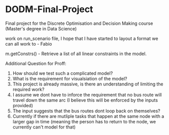# DODM-Final-Project
Final project for the Discrete Optimisation and Decision Making course (Master's degree in Data Science)

work on run_scenario file, I hope that I have started to layout a format we can all work to - Fabio

m.getConstrs() - Retrieve a list of all linear constraints in the model.

Additional Question for Proff:
1. How should we test such a complicated model?
2. What is the requirement for visualsiation of the model?
3. This project is already massive, is there an understanding of limiting the required work?
4. I assume we dont have to inforce the requirement that no bus route will travel down the same arc (I believe this will be enforced by the inputs provided)
5. The input suggests that the bus routes dont loop back on themselves?
6. Currently if there are mutliple tasks that happen at the same node with a larger gap in time (meaning the person has to return to the node, we currently can't model for that)
